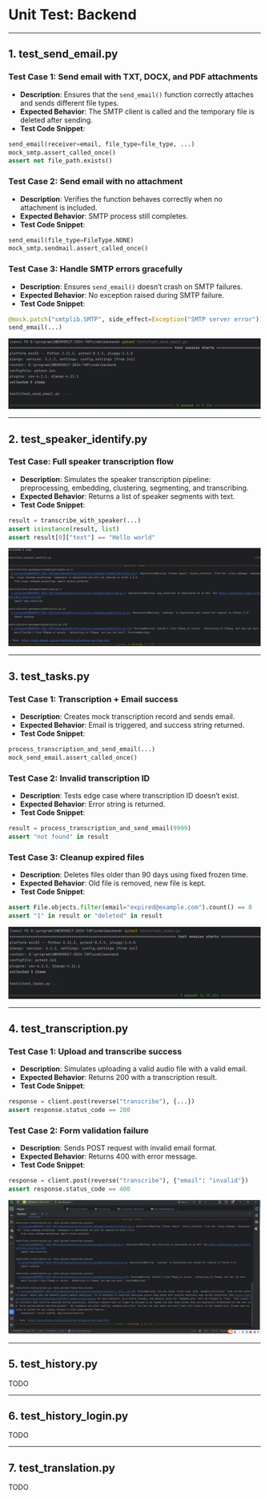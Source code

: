 # Unit Test: Backend

---

## 1. test_send_email.py

### **Test Case 1: Send email with TXT, DOCX, and PDF attachments**
- **Description**: Ensures that the `send_email()` function correctly attaches and sends different file types.
- **Expected Behavior**: The SMTP client is called and the temporary file is deleted after sending.
- **Test Code Snippet**:
```python
send_email(receiver=email, file_type=file_type, ...)
mock_smtp.assert_called_once()
assert not file_path.exists()
```

### **Test Case 2: Send email with no attachment**
- **Description**: Verifies the function behaves correctly when no attachment is included.
- **Expected Behavior**: SMTP process still completes.
- **Test Code Snippet**:
```python
send_email(file_type=FileType.NONE)
mock_smtp.sendmail.assert_called_once()
```

### **Test Case 3: Handle SMTP errors gracefully**
- **Description**: Ensures `send_email()` doesn’t crash on SMTP failures.
- **Expected Behavior**: No exception raised during SMTP failure.
- **Test Code Snippet**:
```python
@mock.patch("smtplib.SMTP", side_effect=Exception("SMTP server error"))
send_email(...)
```

![img.png](img.png)

---

## 2. test_speaker_identify.py

### **Test Case: Full speaker transcription flow**
- **Description**: Simulates the speaker transcription pipeline: preprocessing, embedding, clustering, segmenting, and transcribing.
- **Expected Behavior**: Returns a list of speaker segments with text.
- **Test Code Snippet**:
```python
result = transcribe_with_speaker(...)
assert isinstance(result, list)
assert result[0]["text"] == "Hello world"
```

![img_1.png](img_1.png)

---

## 3. test_tasks.py

### **Test Case 1: Transcription + Email success**
- **Description**: Creates mock transcription record and sends email.
- **Expected Behavior**: Email is triggered, and success string returned.
- **Test Code Snippet**:
```python
process_transcription_and_send_email(...)
mock_send_email.assert_called_once()
```

### **Test Case 2: Invalid transcription ID**
- **Description**: Tests edge case where transcription ID doesn’t exist.
- **Expected Behavior**: Error string is returned.
- **Test Code Snippet**:
```python
result = process_transcription_and_send_email(9999)
assert "not found" in result
```

### **Test Case 3: Cleanup expired files**
- **Description**: Deletes files older than 90 days using fixed frozen time.
- **Expected Behavior**: Old file is removed, new file is kept.
- **Test Code Snippet**:
```python
assert File.objects.filter(email="expired@example.com").count() == 0
assert "1" in result or "deleted" in result
```

![img_2.png](img_2.png)

---

## 4. test_transcription.py

### **Test Case 1: Upload and transcribe success**
- **Description**: Simulates uploading a valid audio file with a valid email.
- **Expected Behavior**: Returns 200 with a transcription result.
- **Test Code Snippet**:
```python
response = client.post(reverse("transcribe"), {...})
assert response.status_code == 200
```

### **Test Case 2: Form validation failure**
- **Description**: Sends POST request with invalid email format.
- **Expected Behavior**: Returns 400 with error message.
- **Test Code Snippet**:
```python
response = client.post(reverse("transcribe"), {"email": "invalid"})
assert response.status_code == 400
```

![img_3.png](img_3.png)

---

## 5. test_history.py

TODO

---

## 6. test_history_login.py

TODO

---

## 7. test_translation.py

TODO